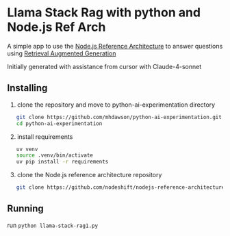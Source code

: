 # Llama Stack Rag with python and Node.js Ref Arch

A simple app to use the
[Node.js Reference Architecture](https://github.com/nodeshift/nodejs-reference-architecture)
to answer questions using
[Retrieval Augmented Generation](https://www.redhat.com/en/topics/ai/what-is-retrieval-augmented-generation)

Initially generated with assistance from cursor with Claude-4-sonnet 


## Installing

1) clone the repository and move to python-ai-experimentation directory

```bash
   git clone https://github.com/mhdawson/python-ai-experimentation.git
   cd python-ai-experimentation
```

2) install requirements 

```bash
   uv venv
   source .venv/bin/activate
   uv pip install -r requirements
```

3) clone the Node.js reference architecture repository

```bash
   git clone https://github.com/nodeshift/nodejs-reference-architecture.git
```

## Running

run `python llama-stack-rag1.py`
